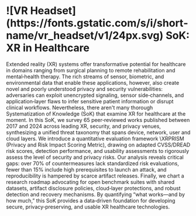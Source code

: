  <h1>![VR Headset](https://fonts.gstatic.com/s/i/short‐name/vr_headset/v1/24px.svg)
SoK: XR in Healthcare</h1>

Extended reality (XR) systems offer transformative potential for healthcare in domains ranging from surgical planning to remote rehabilitation and mental‐health therapy. The rich streams of sensor, biometric, and environmental data that enable these applications, however, also create novel and poorly understood privacy and security vulnerabilities: adversaries can exploit unencrypted signaling, sensor side‐channels, and application‐layer flaws to infer sensitive patient information or disrupt clinical workflows. Nevertheless, there aren't many thorough Systematization of Knowledge (SoK) that examine XR for healthcare at the moment. In this SoK, we survey 65 peer‐reviewed works published between 2017 and 2024 across leading XR, security, and privacy venues, synthesizing a unified threat taxonomy that spans device, network, user and cloud layers. We introduce a quantitative evaluation framework \XRPRISM (Privacy and Risk Impact Scoring Metric), drawing on adapted CVSS/DREAD risk scores, detection performance, and usability assessments to rigorously assess the level of security and privacy risks. Our analysis reveals critical gaps: over 70\% of countermeasures lack standardized risk evaluations, fewer than 15\% include high prerequisites to launch an attack, and reproducibility is hampered by scarce artifact releases. Finally, we chart a research roadmap advocating for open benchmark suites with shared datasets, artifact disclosure policies, cloud‐layer protections, and robust detection and recovery mechanisms. By quantifying “what works—and by how much,” this SoK provides a data‐driven foundation for developing secure, privacy‐preserving, and usable XR healthcare technologies.
